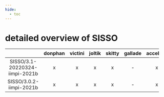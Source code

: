```yaml
---
hide:
  - toc
---
```


detailed overview of SISSO
==========================

| |donphan|victini|joltik|skitty|gallade|accelgor|swalot|doduo|
| :---: | :---: | :---: | :---: | :---: | :---: | :---: | :---: | :---: |
|SISSO/3.1-20220324-iimpi-2021b|x|x|x|x|-|x|x|x|
|SISSO/3.0.2-iimpi-2021b|x|x|x|x|-|x|x|x|
